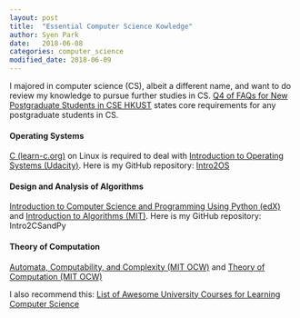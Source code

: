 ```yaml
---
layout: post
title:  "Essential Computer Science Kowledge"
author: Syen Park
date:   2018-06-08
categories: computer_science
modified_date: 2018-06-09
---
```


I majored in computer science (CS), albeit a different name, and want to do review my knowledge to pursue further studies in CS. [Q4 of FAQs for New Postgraduate Students in CSE HKUST](https://www.cse.ust.hk/pg/newStudents/#preparation) states core requirements for any postgraduate students in CS.

#### __Operating Systems__
[C (learn-c.org)](http://www.learn-c.org/) on Linux is required to deal with [Introduction to Operating Systems (Udacity)](https://www.udacity.com/course/introduction-to-operating-systems--ud923). Here is my GitHub repository: [Intro2OS](https://github.com/syenpark/Intro2OS)

#### __Design and Analysis of Algorithms__
[Introduction to Computer Science and Programming Using Python
 (edX)](https://courses.edx.org/courses/course-v1:MITx+6.00.1x+2T2017_2/course/) and [Introduction to Algorithms (MIT)](https://courses.csail.mit.edu/6.006/fall11/notes.shtml). Here is my GitHub repository: Intro2CSandPy

#### __Theory of Computation__
[Automata, Computability, and Complexity (MIT OCW)](https://ocw.mit.edu/courses/electrical-engineering-and-computer-science/6-045j-automata-computability-and-complexity-spring-2011/) and [Theory of Computation (MIT OCW)](https://ocw.mit.edu/courses/mathematics/18-404j-theory-of-computation-fall-2006/)

I also recommend this: [List of Awesome University Courses for Learning Computer Science](https://github.com/prakhar1989/awesome-courses#introduction-to-cs)
